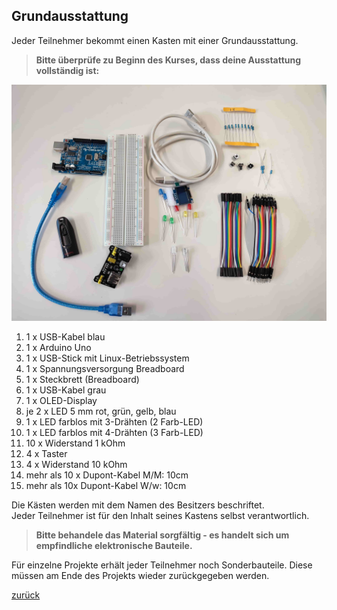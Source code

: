 ## Grundausstattung
Jeder Teilnehmer bekommt einen Kasten mit einer Grundausstattung.  
>**Bitte überprüfe zu Beginn des Kurses, dass deine Ausstattung vollständig ist:**  

![Alt text](IMG_20230502_084613.jpg)
1. 1 x USB-Kabel blau
2. 1 x Arduino Uno
4. 1 x USB-Stick mit Linux-Betriebssystem
3. 1 x Spannungsversorgung Breadboard
4. 1 x Steckbrett (Breadboard)
5. 1 x USB-Kabel grau
8. 1 x OLED-Display
8. je 2 x LED 5 mm rot, grün, gelb, blau
9. 1 x LED farblos mit 3-Drähten (2 Farb-LED)
10. 1 x LED farblos mit 4-Drähten (3 Farb-LED)
11. 10 x Widerstand 1 kOhm
12. 4 x Taster
13. 4 x Widerstand 10 kOhm
14. mehr als 10 x Dupont-Kabel M/M: 10cm 
15. mehr als 10x Dupont-Kabel W/w: 10cm  
    
Die Kästen werden mit dem Namen des Besitzers beschriftet.  
Jeder Teilnehmer ist für den Inhalt seines Kastens selbst verantwortlich.  
>**Bitte behandele das Material sorgfältig - es handelt sich um empfindliche elektronische Bauteile.**  
  
Für einzelne Projekte erhält jeder Teilnehmer noch Sonderbauteile. Diese müssen am Ende des Projekts wieder zurückgegeben werden.




[zurück](../index.html)